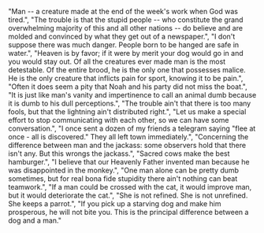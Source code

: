 "Man -- a creature made at the end of the week's work when God was tired.",
"The trouble is that the stupid people -- who constitute the grand overwhelming majority of this and all other nations -- do believe and are molded and convinced by what they get out of a newspaper.",
"I don't suppose there was much danger. People born to be hanged are safe in water.",
"Heaven is by favor; if it were by merit your dog would go in and you would stay out. Of all the creatures ever made man is the most detestable. Of the entire brood, he is the only one that possesses malice. He is the only creature that inflicts pain for sport, knowing it to be pain.",
"Often it does seem a pity that Noah and his party did not miss the boat.",
"It is just like man's vanity and impertinence to call an animal dumb because it is dumb to his dull perceptions.",
"The trouble ain't that there is too many fools, but that the lightning ain't distributed right.",
"Let us make a special effort to stop communicating with each other, so we can have some conversation.",
"I once sent a dozen of my friends a telegram saying "flee at once - all is discovered." They all left town immediately.",
"Concerning the difference between man and the jackass: some observers hold that there isn't any. But this wrongs the jackass.",
"Sacred cows make the best hamburger.",
"I believe that our Heavenly Father invented man because he was disappointed in the monkey.",
"One man alone can be pretty dumb sometimes, but for real bona fide stupidity there ain't nothing can beat teamwork.",
"If a man could be crossed with the cat, it would improve man, but it would deteriorate the cat.",
"She is not refined. She is not unrefined. She keeps a parrot.",
"If you pick up a starving dog and make him prosperous, he will not bite you. This is the principal difference between a dog and a man."
